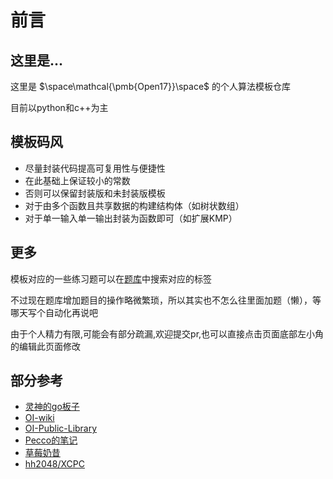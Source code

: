 # 前言

## 这里是...
这里是 $\space\mathcal{\pmb{Open17}}\space$ 的个人算法模板仓库

目前以python和c++为主

## 模板码风

- 尽量封装代码提高可复用性与便捷性
- 在此基础上保证较小的常数
- 否则可以保留封装版和未封装版模板
- 对于由多个函数且共享数据的构建结构体（如树状数组）
- 对于单一输入单一输出封装为函数即可（如扩展KMP）

## 更多

模板对应的一些练习题可以在[题库](/website/page/problems)中搜索对应的标签

不过现在题库增加题目的操作略微繁琐，所以其实也不怎么往里面加题（懒），等哪天写个自动化再说吧

由于个人精力有限,可能会有部分疏漏,欢迎提交pr,也可以直接点击页面底部左小角的编辑此页面修改

## 部分参考

- [灵神的go板子](https://github.com/EndlessCheng/codeforces-go)
- [OI-wiki](https://oi-wiki.org/)
- [OI-Public-Library](https://github.com/enkerewpo/OI-Public-Library)
- [Pecco的笔记](https://zhuanlan.zhihu.com/p/105467597)
- [草莓奶昔](https://github.com/981377660LMT/algorithm-study)
- [hh2048/XCPC](https://github.com/hh2048/XCPC)